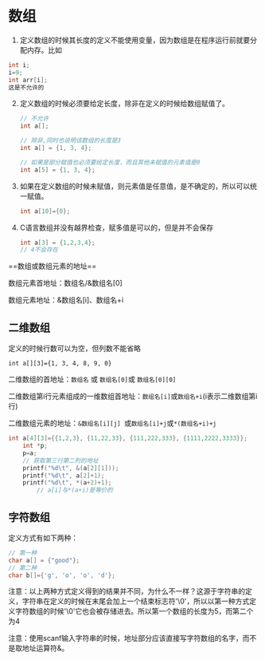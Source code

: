 # 数组

1. 定义数组的时候其长度的定义不能使用变量，因为数组是在程序运行前就要分配内存。比如

```c
int i;
i=9;
int arr[i];
这是不允许的
```

2. 定义数组的时候必须要给定长度，除非在定义的时候给数组赋值了。
   
   ```c
   // 不允许
   int a[];
   
   // 除非,同时也说明该数组的长度是3
   int a[] = {1, 3, 4};
   
   // 如果是部分赋值也必须要给定长度，而且其他未赋值的元素值是0
   int a[5] = {1, 3, 4};
   ```

3. 如果在定义数组的时候未赋值，则元素值是任意值，是不确定的，所以可以统一赋值。
   
   ```c
   int a[10]={0}; 
   ```

4. C语言数组并没有越界检查，赋多值是可以的，但是并不会保存
   
   ```c
   int a[3] = {1,2,3,4};
   // 4不会存在
   ```

==数组或数组元素的地址==

数组元素首地址：数组名/&数组名[0]

数组元素地址：&数组名[i]、数组名+i

## 二维数组

定义的时候行数可以为空，但列数不能省略

`int a[][3]={1, 3, 4, 8, 9, 0} `

二维数组的首地址：`数组名` 或 `数组名[0]`或 `数组名[0][0]`

二维数组第i行元素组成的一维数组首地址：`数组名[i]`或`数组名+i`(i表示二维数组第i行)

二维数组元素的地址：`&数组名[i][j] `或`数组名[i]+j`或`*(数组名+i)+j`

```c
int a[4][3]={{1,2,3}, {11,22,33}, {111,222,333}, {1111,2222,3333}};
    int *p;
    p=a;
    // 获取第三行第二列的地址
    printf("%d\t", &(a[2][1]));
    printf("%d\t", a[2]+1);
    printf("%d\t", *(a+2)+1);
        // a[i]与*(a+i)是等价的
```

## 字符数组

定义方式有如下两种：

```c
// 第一种
char a[] = {"good"};
// 第二种
char b[]={'g', 'o', 'o', 'd'};
```

注意：以上两种方式定义得到的结果并不同，为什么不一样？这源于字符串的定义，字符串在定义的时候在末尾会加上一个结束标志符'\0'，所以以第一种方式定义字符数组的时候'\0'它也会被存储进去。所以第一个数组的长度为5，而第二个为4

注意：使用scanf输入字符串的时候，地址部分应该直接写字符数组的名字，而不是取地址运算符&。
